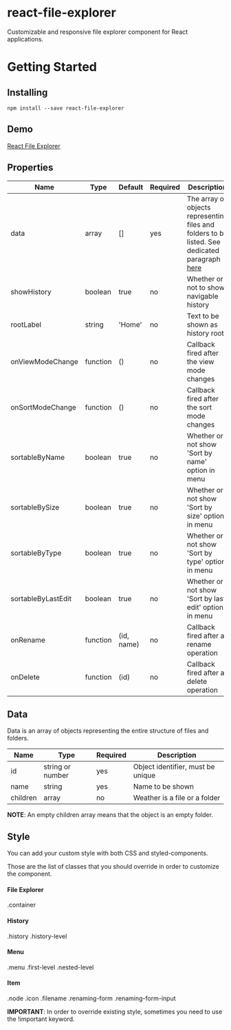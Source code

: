 # react-file-explorer
Customizable and responsive file explorer component for React applications.

# Getting Started
## Installing
```
npm install --save react-file-explorer
```

## Demo
[React File Explorer](http://react-file-explorer.surge.sh/)

## Properties

| Name | Type | Default | Required | Description |
| ---- | ---- | ------- | -------- | ----------- |
| data | array | [] | yes | The array of objects representing files and folders to be listed. See dedicated paragraph [here](#data) |
| showHistory | boolean | true | no | Whether or not to show navigable history |
| rootLabel | string | 'Home' | no | Text to be shown as history root |
| onViewModeChange | function | () | no | Callback fired after the view mode changes |
| onSortModeChange | function | () | no | Callback fired after the sort mode changes |
| sortableByName | boolean | true | no | Whether or not show 'Sort by name' option in menu |
| sortableBySize | boolean | true | no | Whether or not show 'Sort by size' option in menu |
| sortableByType | boolean | true | no | Whether or not show 'Sort by type' option in menu |
| sortableByLastEdit | boolean | true | no | Whether or not show 'Sort by last edit' option in menu |
| onRename | function | (id, name) | no | Callback fired after a rename operation |
| onDelete | function | (id) | no | Callback fired after a delete operation |

## Data
Data is an array of objects representing the entire structure of files and folders.

| Name | Type | Required | Description |
| ---- | ---- | -------- | ----------- |
| id | string or number | yes | Object identifier, must be unique |
| name | string | yes | Name to be shown |
| children | array | no | Weather is a file or a folder |

**NOTE**: An empty children array means that the object is an empty folder.

## Style
You can add your custom style with both CSS and styled-components.

Those are the list of classes that you should override in order to customize the component.

#### File Explorer
.container

#### History
.history
.history-level

#### Menu
.menu
.first-level
.nested-level

#### Item
.node
.icon
.filename
.renaming-form
.renaming-form-input

**IMPORTANT**: In order to override existing style, sometimes you need to use the !important keyword.

